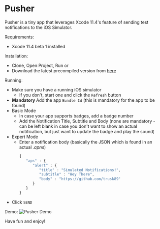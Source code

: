 # Pusher

Pusher is a tiny app that leverages Xcode 11.4's feature of sending test notifications to the iOS Simulator.

Requirements: 
* Xcode 11.4 beta 1 installed

Installation:
* Clone, Open Project, Run
or
* Download the latest precompiled version from [here](https://github.com/trusk89/Pusher/releases)

Running:
 * Make sure you have a running iOS simulator
	 * If you don't, start one and click the `Refresh` button
  * **Mandatory** Add the app `Bundle Id` (this is mandatory for the app to be found)
  * Basic Mode
	  * In case your app supports badges, add a badge number
	  * Add the Notification Title, Subtitle and Body (none are mandatory - can be left blank in case you don't want to show an actual notification, but just want to update the badge and play the sound)
* Expert Mode
	* Enter a notification body (basically the JSON which is found in an actual *.apns*)
		```javascript
		{
		   "aps" : {
		      "alert" : {
		         "title" : "Simulated Notifications!",
		         "subtitle" : "Hey There",
		         "body" : "https://github.com/trusk89"
		      }
		   }
		}
		``` 
 * Click `SEND` 
 
Demo:
![Pusher Demo](demo/demo.gif)

Have fun and enjoy!
